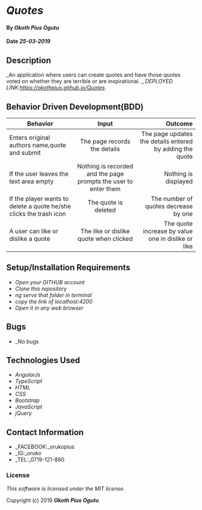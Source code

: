 # _Quotes_

#### By _Okoth Pius Ogutu_

#### Date _25-03-2019_

## Description

_An application where users can create quotes and have those quotes voted on whether they are terrible or are inspirational. _
_DEPLOYED LINK:https://okothpius.github.io/Quotes_.

## Behavior Driven Development(BDD)

| Behavior        | Input           | Outcome  |
| ------------- |:-------------:| -----:|
| Enters original authors name,quote and submit | The page records the details | The page updates the details entered by adding the quote |
| If the user leaves the text area empty | Nothing is recorded and the page prompts the user to enter them | Nothing is displayed |
| If the player wants to delete a quote he/she clicks the trash icon  | The quote is deleted | The number of quotes decrease by one |
| A user can like or dislike a quote| The like or dislike quote when clicked  | The quote increase by value one in dislike or like |


## Setup/Installation Requirements

* _Open your GITHUB account_
* _Clone this repository_
* _ng serve that folder in terminal_
* _copy the link of localhost:4200_
* _Open it in any web browser_


## Bugs

* _No bugs


## Technologies Used

* _AngularJs_
* _TypeScript_
* _HTML_
* _CSS_
* _Bootstrap_
* _JavaScript_
* _jQuery_

## Contact Information

* _FACEBOOK:_orukopius
* _IG:__oruko_
* _TEL:_0719-121-890

### License

*This software is licensed under the MIT license.*

Copyright (c) 2019 **_Okoth Pius Ogutu_**
